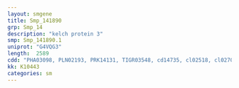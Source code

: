 ```yaml
---
layout: smgene
title: Smp_141890
grp: Smp_14
description: "kelch protein 3"
smp: Smp_141890.1
uniprot: "G4VQG3"
length:  2589
cdd: "PHA03098, PLN02193, PRK14131, TIGR03548, cd14735, cl02518, cl02701, cl06652, pfam00651, pfam01344, pfam07707, smart00225, smart00612, smart00875"
kk: K10443
categories: sm
---
```


